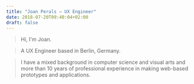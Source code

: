 ```yaml
---
title: "Joan Perals — UX Engineer"
date: 2018-07-20T09:40:04+02:00
draft: false
---
```


> Hi, I'm Joan.

> A UX Engineer based in Berlin, Germany.

> I have a mixed background in computer science and visual arts and more than 10 years of professional experience in making web-based prototypes and applications.
